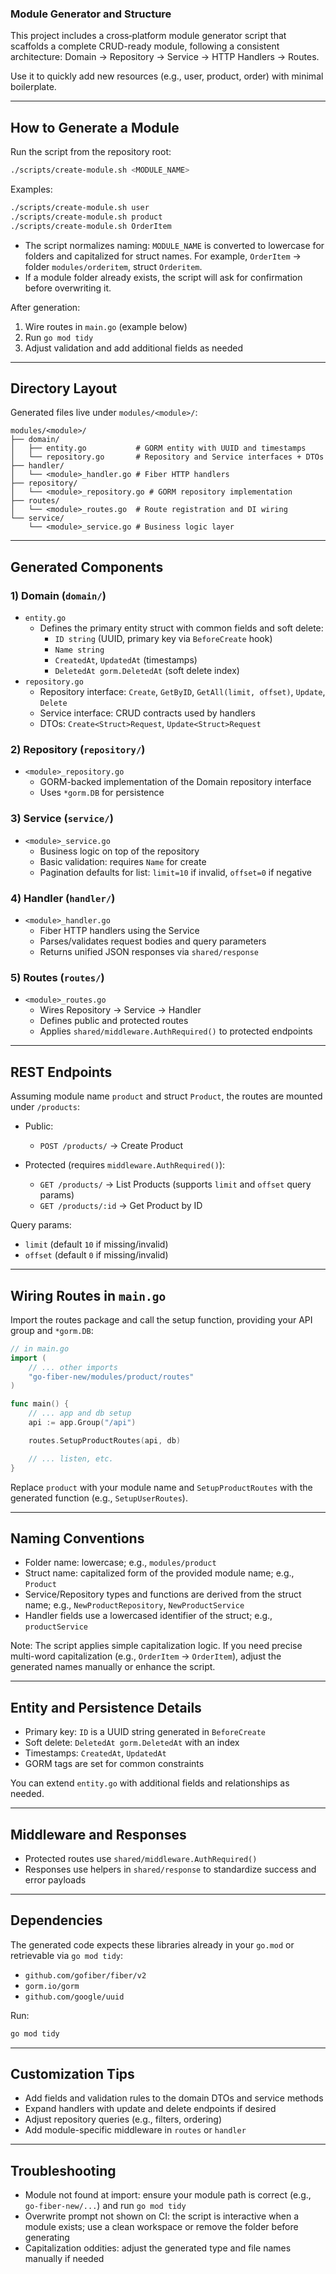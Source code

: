 ### Module Generator and Structure

This project includes a cross‑platform module generator script that scaffolds a complete CRUD-ready module, following a consistent architecture: Domain → Repository → Service → HTTP Handlers → Routes.

Use it to quickly add new resources (e.g., user, product, order) with minimal boilerplate.

---

## How to Generate a Module

Run the script from the repository root:

```bash
./scripts/create-module.sh <MODULE_NAME>
```

Examples:

```bash
./scripts/create-module.sh user
./scripts/create-module.sh product
./scripts/create-module.sh OrderItem
```

- The script normalizes naming: `MODULE_NAME` is converted to lowercase for folders and capitalized for struct names. For example, `OrderItem` → folder `modules/orderitem`, struct `Orderitem`.
- If a module folder already exists, the script will ask for confirmation before overwriting it.

After generation:

1) Wire routes in `main.go` (example below)
2) Run `go mod tidy`
3) Adjust validation and add additional fields as needed

---

## Directory Layout

Generated files live under `modules/<module>/`:

```
modules/<module>/
├── domain/
│   ├── entity.go           # GORM entity with UUID and timestamps
│   └── repository.go       # Repository and Service interfaces + DTOs
├── handler/
│   └── <module>_handler.go # Fiber HTTP handlers
├── repository/
│   └── <module>_repository.go # GORM repository implementation
├── routes/
│   └── <module>_routes.go  # Route registration and DI wiring
└── service/
    └── <module>_service.go # Business logic layer
```

---

## Generated Components

### 1) Domain (`domain/`)
- `entity.go`
  - Defines the primary entity struct with common fields and soft delete:
    - `ID string` (UUID, primary key via `BeforeCreate` hook)
    - `Name string`
    - `CreatedAt`, `UpdatedAt` (timestamps)
    - `DeletedAt gorm.DeletedAt` (soft delete index)
- `repository.go`
  - Repository interface: `Create`, `GetByID`, `GetAll(limit, offset)`, `Update`, `Delete`
  - Service interface: CRUD contracts used by handlers
  - DTOs: `Create<Struct>Request`, `Update<Struct>Request`

### 2) Repository (`repository/`)
- `<module>_repository.go`
  - GORM-backed implementation of the Domain repository interface
  - Uses `*gorm.DB` for persistence

### 3) Service (`service/`)
- `<module>_service.go`
  - Business logic on top of the repository
  - Basic validation: requires `Name` for create
  - Pagination defaults for list: `limit=10` if invalid, `offset=0` if negative

### 4) Handler (`handler/`)
- `<module>_handler.go`
  - Fiber HTTP handlers using the Service
  - Parses/validates request bodies and query parameters
  - Returns unified JSON responses via `shared/response`

### 5) Routes (`routes/`)
- `<module>_routes.go`
  - Wires Repository → Service → Handler
  - Defines public and protected routes
  - Applies `shared/middleware.AuthRequired()` to protected endpoints

---

## REST Endpoints

Assuming module name `product` and struct `Product`, the routes are mounted under `/products`:

- Public:
  - `POST /products/` → Create Product

- Protected (requires `middleware.AuthRequired()`):
  - `GET /products/` → List Products (supports `limit` and `offset` query params)
  - `GET /products/:id` → Get Product by ID

Query params:
- `limit` (default `10` if missing/invalid)
- `offset` (default `0` if missing/invalid)

---

## Wiring Routes in `main.go`

Import the routes package and call the setup function, providing your API group and `*gorm.DB`:

```go
// in main.go
import (
	// ... other imports
	"go-fiber-new/modules/product/routes"
)

func main() {
	// ... app and db setup
	api := app.Group("/api")

	routes.SetupProductRoutes(api, db)

	// ... listen, etc.
}
```

Replace `product` with your module name and `SetupProductRoutes` with the generated function (e.g., `SetupUserRoutes`).

---

## Naming Conventions

- Folder name: lowercase; e.g., `modules/product`
- Struct name: capitalized form of the provided module name; e.g., `Product`
- Service/Repository types and functions are derived from the struct name; e.g., `NewProductRepository`, `NewProductService`
- Handler fields use a lowercased identifier of the struct; e.g., `productService`

Note: The script applies simple capitalization logic. If you need precise multi-word capitalization (e.g., `OrderItem` → `OrderItem`), adjust the generated names manually or enhance the script.

---

## Entity and Persistence Details

- Primary key: `ID` is a UUID string generated in `BeforeCreate`
- Soft delete: `DeletedAt gorm.DeletedAt` with an index
- Timestamps: `CreatedAt`, `UpdatedAt`
- GORM tags are set for common constraints

You can extend `entity.go` with additional fields and relationships as needed.

---

## Middleware and Responses

- Protected routes use `shared/middleware.AuthRequired()`
- Responses use helpers in `shared/response` to standardize success and error payloads

---

## Dependencies

The generated code expects these libraries already in your `go.mod` or retrievable via `go mod tidy`:

- `github.com/gofiber/fiber/v2`
- `gorm.io/gorm`
- `github.com/google/uuid`

Run:

```bash
go mod tidy
```

---

## Customization Tips

- Add fields and validation rules to the domain DTOs and service methods
- Expand handlers with update and delete endpoints if desired
- Adjust repository queries (e.g., filters, ordering)
- Add module-specific middleware in `routes` or `handler`

---

## Troubleshooting

- Module not found at import: ensure your module path is correct (e.g., `go-fiber-new/...`) and run `go mod tidy`
- Overwrite prompt not shown on CI: the script is interactive when a module exists; use a clean workspace or remove the folder before generating
- Capitalization oddities: adjust the generated type and file names manually if needed 
